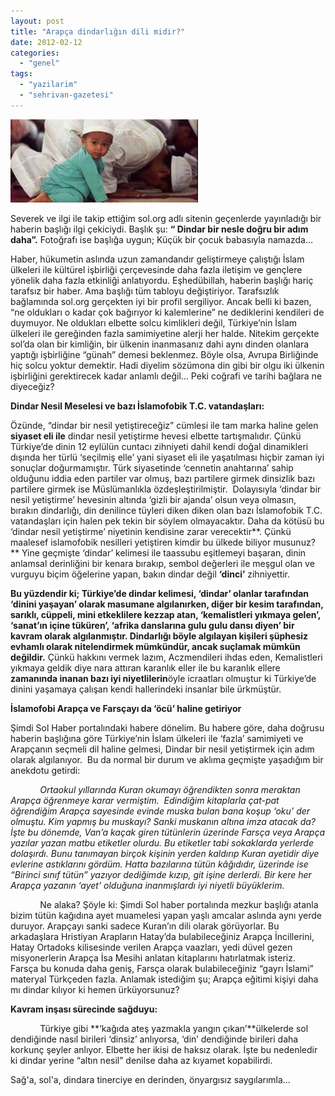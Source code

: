 ```yaml
---
layout: post
title: "Arapça dindarlığın dili midir?"
date: 2012-02-12
categories: 
  - "genel"
tags: 
  - "yazilarim"
  - "sehrivan-gazetesi"
---
```


  

[![](/images/4e25b-namazkucuk1.jpg)](https://suatatan.wordpress.com/wp-content/uploads/2012/02/4e25b-namazkucuk1.jpg)

Severek ve ilgi ile takip ettiğim sol.org adlı sitenin geçenlerde yayınladığı bir haberin başlığı ilgi çekiciydi. Başlık şu: **“ Dindar bir nesle doğru bir adım daha”.** Fotoğrafı ise başlığa uygun; Küçük bir çocuk babasıyla namazda…

Haber, hükumetin aslında uzun zamandandır geliştirmeye çalıştığı İslam ülkeleri ile kültürel işbirliği çerçevesinde daha fazla iletişim ve gençlere yönelik daha fazla etkinliği anlatıyordu. Eşhedübillah, haberin başlığı hariç tarafsız bir haber. Ama başlığı tüm tabloyu değiştiriyor. Tarafsızlık bağlamında sol.org gerçekten iyi bir profil sergiliyor. Ancak belli ki bazen, “ne oldukları o kadar çok bağırıyor ki kalemlerine” ne dediklerini kendileri de duymuyor. Ne oldukları elbette solcu kimlikleri değil, Türkiye’nin İslam ülkeleri ile gereğinden fazla samimiyetine alerji her halde. Nitekim gerçekte sol’da olan bir kimliğin, bir ülkenin inanmasanız dahi aynı dinden olanlara yaptığı işbirliğine “günah” demesi beklenmez. Böyle olsa, Avrupa Birliğinde hiç solcu yoktur demektir. Hadi diyelim sözümona din gibi bir olgu iki ülkenin işbirliğini gerektirecek kadar anlamlı değil… Peki coğrafi ve tarihi bağlara ne diyeceğiz?

**Dindar Nesil Meselesi ve bazı İslamofobik T.C. vatandaşları:**

Özünde, “dindar bir nesil yetiştireceğiz” cümlesi ile tam marka haline gelen **siyaset eli ile** dindar nesil yetiştirme hevesi elbette tartışmalıdır. Çünkü Türkiye’de dinin 12 eylülün cuntacı zihniyeti dahil kendi doğal dinamikleri dışında her türlü ‘seçilmiş elle’ yani siyaset eli ile yaşatılması hiçbir zaman iyi sonuçlar doğurmamıştır. Türk siyasetinde ‘cennetin anahtarına’ sahip olduğunu iddia eden partiler var olmuş, bazı partilere girmek dinsizlik bazı partilere girmek ise Müslümanlıkla özdeşleştirilmiştir.  Dolayısıyla ‘dindar bir nesil yetiştirme’ hevesinin altında ‘gizli bir ajanda’ olsun veya olmasın, bırakın dindarlığı, din denilince tüyleri diken diken olan bazı İslamofobik T.C. vatandaşları için halen pek tekin bir söylem olmayacaktır. Daha da kötüsü bu ‘dindar nesil yetiştirme’ niyetinin kendisine zarar verecektir**. Çünkü maalesef islamofobik nesilleri yetiştiren kimdir bu ülkede biliyor musunuz?** Yine geçmişte ‘dindar’ kelimesi ile taassubu eşitlemeyi başaran, dinin anlamsal derinliğini bir kenara bırakıp, sembol değerleri ile meşgul olan ve vurguyu biçim öğelerine yapan, bakın dindar değil **‘dinci’** zihniyettir.

**Bu yüzdendir ki; Türkiye’de dindar kelimesi, ‘dindar’ olanlar tarafından ‘dinini yaşayan’ olarak masumane algılanırken, diğer bir kesim tarafından, sarıklı, cüppeli, mini etkeklilere kezzap atan, ‘kemalistleri yıkmaya gelen’, ‘sanat’ın içine tüküren’, ‘afrika danslarına gulu gulu dansı diyen’ bir kavram olarak algılanmıştır. Dindarlığı böyle algılayan kişileri şüphesiz evhamlı olarak nitelendirmek mümkündür, ancak suçlamak mümkün değildir.** Çünkü hakkını vermek lazım, Aczmendileri ihdas eden, Kemalistleri yıkmaya geldik diye nara attıran karanlık eller ile bu karanlık ellere **zamanında inanan bazı iyi niyetlilerin**öyle icraatları olmuştur ki Türkiye’de dinini yaşamaya çalışan kendi hallerindeki insanlar bile ürkmüştür.

**İslamofobi Arapça ve Farsçayı da ‘öcü’ haline getiriyor**

Şimdi Sol Haber portalındaki habere dönelim. Bu habere göre, daha doğrusu haberin başlığına göre Türkiye’nin İslam ülkeleri ile ‘fazla’ samimiyeti ve Arapçanın seçmeli dil haline gelmesi, Dindar bir nesil yetiştirmek için adım olarak algılanıyor.  Bu da normal bir durum ve aklıma geçmişte yaşadığım bir anekdotu getirdi:

            _Ortaokul yıllarında Kuran okumayı öğrendikten sonra meraktan Arapça öğrenmeye karar vermiştim.  Edindiğim kitaplarla çat-pat öğrendiğim Arapça sayesinde evinde muska bulan bana koşup ‘oku’ der olmuştu. Kim yapmış bu muskayı? Sanki muskanın altına imza atacak da? İşte bu dönemde, Van’a kaçak giren tütünlerin üzerinde Farsça veya Arapça yazılar yazan matbu etiketler olurdu. Bu etiketler tabi sokaklarda yerlerde dolaşırdı. Bunu tanımayan birçok kişinin yerden kaldırıp Kuran ayetidir diye evlerine astıklarını gördüm. Hatta bazılarına tütün kâğıdıdır, üzerinde ise “Birinci sınıf tütün” yazıyor dediğimde kızıp, git işine derlerdi. Bir kere her Arapça yazanın ‘ayet’ olduğuna inanmışlardı iyi niyetli büyüklerim._

            Ne alaka? Şöyle ki: Şimdi Sol haber portalında mezkur başlığı atanla bizim tütün kağıdına ayet muamelesi yapan yaşlı amcalar aslında aynı yerde duruyor. Arapçayı sanki sadece Kuran’ın dili olarak görüyorlar. Bu arkadaşlara Hristiyan Arapların Hatay’da bulabileceğiniz Arapça İncillerini, Hatay Ortadoks kilisesinde verilen Arapça vaazları, yedi düvel gezen misyonerlerin Arapça İsa Mesihi anlatan kitaplarını hatırlatmak isteriz. Farsça bu konuda daha geniş, Farsça olarak bulabileceğiniz “gayrı İslami” materyal Türkçeden fazla. Anlamak istediğim şu; Arapça eğitimi kişiyi daha mı dindar kılıyor ki hemen ürküyorsunuz?

**Kavram inşası sürecinde sağduyu:**

            Türkiye gibi **‘kağıda ateş yazmakla yangın çıkan’**ülkelerde sol dendiğinde nasıl birileri ‘dinsiz’ anlıyorsa, ‘din’ dendiğinde birileri daha korkunç şeyler anlıyor. Elbette her ikisi de haksız olarak. İşte bu nedenledir ki dindar yerine “altın nesil” denilse daha az kıyamet kopabilirdi.  
  
  
Sağ'a, sol'a, dindara tinerciye en derinden, önyargısız saygılarımla…
